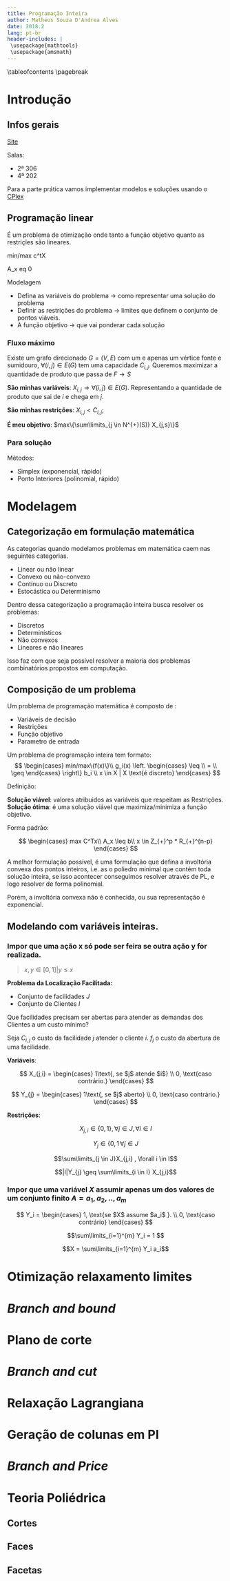 ```yaml
---
title: Programação Inteira
author: Matheus Souza D'Andrea Alves
date: 2018.2
lang: pt-br
header-includes: |
 \usepackage{mathtools}
 \usepackage{amsmath}
---
```


\tableofcontents
\pagebreak

# Introdução



## Infos gerais
[Site](www.ic.uff.br/~yuri/pi.html)

Salas:

- 2ª 306
- 4ª 202

Para a parte prática vamos implementar modelos e soluções usando o [CPlex]()
## Programação linear

É um problema de otimização onde tanto a função objetivo quanto as restriçĩes são lineares.

min/max c^tX

A_x <eq b
X >eq 0

Modelagem

 - Defina as variáveis do problema $\to$ como representar uma solução do problema
 - Definir as restrições do problema $\to$ limites que definem o conjunto de pontos viáveis.
 - A função objetivo $\to$ que vai ponderar cada solução

### Fluxo máximo
Existe um grafo direcionado $G=(V,E)$ com um e apenas um vértice fonte e sumidouro, $\forall (i,j) \in E(G)$ tem uma capacidade $C_{i,j}$. Queremos maximizar a quantidade de produto que passa de $F \to S$

**São minhas variáveis**: $X_{i,j} \to \forall(i,j) \in E(G)$. Representando a quantidade de produto que sai de $i$ e chega em $j$.

**São minhas restrições**: $X_{i,j} < C_{i,j}$;
<!-- $\forall i \in V \backslash {F,S} \sum\limits_{j \in N^{-}(i)} = \sum\limits_{i \in N^{+}(j)} $ -->

**É meu objetivo**: $max\{\sum\limits_{j \in N^{+}(S)} X_{j,s}\}$


### Para solução

Métodos:

- Simplex (exponencial, rápido)
- Ponto Interiores (polinomial, rápido)

# Modelagem

## Categorização em formulação matemática

As categorias quando modelamos problemas em matemática caem nas seguintes categorias.

- Linear ou não linear
- Convexo ou não-convexo
- Contínuo ou Discreto
- Estocástica ou Determinismo

Dentro dessa categorização a programação inteira busca resolver os problemas:

- Discretos
- Determinísticos
- Não convexos
- Lineares e não lineares

Isso faz com que seja possível resolver a maioria dos problemas combinatórios propostos em computação.

## Composição de um problema

Um problema de programação matemática é composto de :

- Variáveis de decisão
- Restrições
- Função objetivo
- Parametro de entrada

Um problema de programação inteira tem formato:
$$
\begin{cases}
 min/max\{f(x)\}\\
 g_i(x) \left.
 \begin{cases}
 \leq \\
 = \\
 \geq
 \end{cases}
 \right\} b_i \\
 x \in X | X \text{é discreto}
\end{cases}
$$

Definição:

**Solução viável**: valores atribuidos as variáveis que respeitam as Restrições.
**Solução ótima**: é uma solução viável que maximiza/minimiza a função objetivo.

Forma padrão:

$$
\begin{cases}
 max C^Tx\\
 A_x \leq b\\
 x \in Z_{+}^p * R_{+}^{n-p}
\end{cases}
$$

A melhor formulação possível, é uma formulação que defina a involtória convexa dos pontos inteiros, i.e. as o poliedro minimal que contém  toda solução inteira, se isso acontecer conseguimos resolver através de PL, e logo resolver de forma polinomial.

Porém, a involtória convexa não é conhecida, ou sua representação é exponencial.

## Modelando com variáveis inteiras.

### Impor que uma ação x só pode ser feira se outra ação y for realizada.   

 > $x,y \in [0,1] | y \leq x$

**Problema da Localização Facilitada:**

 - Conjunto de facilidades $J$
 - Conjunto de Clientes $I$

 Que facilidades precisam ser abertas para atender as demandas dos Clientes a um custo mínimo?

 Seja $C_{i,j}$ o custo da facilidade $j$ atender o cliente $i$. $f_j$ o custo da abertura de uma facilidade.

 **Variáveis**:

 $$
 X_{j,i} = \begin{cases} 1\text{, se $j$ atende $i$} \\ 0, \text{caso contrário.} \end{cases}
 $$

 $$
 Y_{j} = \begin{cases} 1\text{, se $j$ aberto} \\ 0, \text{caso contrário.} \end{cases}
 $$

**Restrições**:

$$X_{j,i} \in \{0,1\}, \forall j \in J, \forall i \in I$$

$$Y_j \in \{0,1\, \forall j \in J$$

$$\sum\limits_{j \in J}X_{j,i} , \forall i \in I$$

$$|I|Y_{j} \geq \sum\limits_{i \in I} X_{j,i}$$

### Impor que uma variável $X$ assumir apenas um dos valores de um conjunto finito $A={a_1,a_2,..,a_m}$

$$ Y_i = \begin{cases} 1, \text{se $X$ assume $a_i$ }. \\ 0, \text{caso contrário} \end{cases} $$

$$\sum\limits_{i=1}^{m} Y_i = 1 $$

$$X = \sum\limits_{i=1}^{m} Y_i a_i$$

# Otimização relaxamento limites

# _Branch and bound_

# Plano de corte

# _Branch and cut_

# Relaxação Lagrangiana

# Geração de colunas em PI

# _Branch and Price_

# Teoria Poliédrica

## Cortes

## Faces

## Facetas
